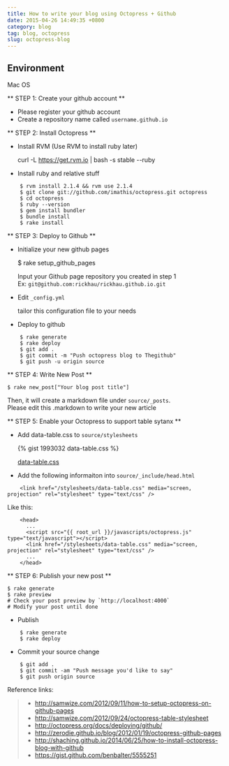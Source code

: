 ```yaml
---
title: How to write your blog using Octopress + Github
date: 2015-04-26 14:49:35 +0800
category: blog
tag: blog, octopress
slug: octopress-blog
---
```


## Environment
Mac OS

** STEP 1: Create your github account **    
- Please register your github account    
- Create a repository name called `username.github.io`    

** STEP 2: Install Octopress **    
- Install RVM (Use RVM to install ruby later)     
  
    curl -L https://get.rvm.io | bash -s stable --ruby

- Install ruby and relative stuff

```
    $ rvm install 2.1.4 && rvm use 2.1.4
    $ git clone git://github.com/imathis/octopress.git octopress
    $ cd octopress 
    $ ruby --version
    $ gem install bundler
    $ bundle install
    $ rake install
```
** STEP 3: Deploy to Github **
- Initialize your new github pages    

    $ rake setup_github_pages

  Input your Github page repository you created in step 1    
  Ex: `git@github.com:rickhau/rickhau.github.io.git`   

- Edit `_config.yml`

  tailor this configuration file to your needs

- Deploy to github   
```
    $ rake generate
    $ rake deploy
    $ git add .
    $ git commit -m "Push octopress blog to Thegithub"
    $ git push -u origin source
```
** STEP 4: Write New Post ** 

    $ rake new_post["Your blog post title"]

   Then, it will create a markdown file under `source/_posts`.    
   Please edit this .markdown to write your new article

** STEP 5: Enable your Octopress to support table sytanx **

- Add data-table.css to `source/stylesheets`    
  
  {% gist 1993032 data-table.css %}

  [data-table.css](https://gist.githubusercontent.com/programus/1993032/raw/data-table.css)    

- Add the following informaiton into `source/_include/head.html`    
```
    <link href="/stylesheets/data-table.css" media="screen, projection" rel="stylesheet" type="text/css" />
```
  Like this:    
```
    <head>
      ...
      <script src="{{ root_url }}/javascripts/octopress.js" type="text/javascript"></script>
      <link href="/stylesheets/data-table.css" media="screen, projection" rel="stylesheet" type="text/css" />
      ...
    </head>     
```
** STEP 6: Publish your new post  **

    $ rake generate
    $ rake preview  
    # Check your post preview by `http://localhost:4000`
    # Modify your post until done

- Publish    
```   
    $ rake generate
    $ rake deploy
```

- Commit your source change
```
    $ git add .
    $ git commit -am "Push message you'd like to say"
    $ git push origin source
```


Reference links:    
>- http://samwize.com/2012/09/11/how-to-setup-octopress-on-github-pages    
>- http://samwize.com/2012/09/24/octopress-table-stylesheet    
>- http://octopress.org/docs/deploying/github/    
>- http://zerodie.github.io/blog/2012/01/19/octopress-github-pages    
>- http://shaching.github.io/2014/06/25/how-to-install-octopress-blog-with-github    
>- https://gist.github.com/benbalter/5555251
